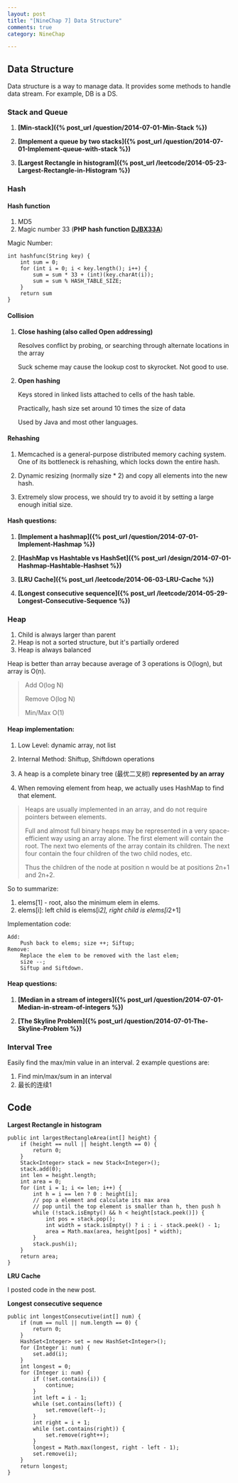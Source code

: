 ```yaml
---
layout: post
title: "[NineChap 7] Data Structure"
comments: true
category: NineChap

---
```


## Data Structure

Data structure is a way to manage data. It provides some methods to handle data stream. For example, DB is a DS.

### Stack and Queue

1. __[Min-stack]({% post_url /question/2014-07-01-Min-Stack %})__

1. __[Implement a queue by two stacks]({% post_url /question/2014-07-01-Implement-queue-with-stack %})__

1. __[Largest Rectangle in histogram]({% post_url /leetcode/2014-05-23-Largest-Rectangle-in-Histogram %})__

### Hash

#### Hash function

1. MD5
1. Magic number 33 (__PHP hash function [DJBX33A](http://events.ccc.de/congress/2011/Fahrplan/attachments/2007_28C3_Effective_DoS_on_web_application_platforms.pdf)__)

Magic Number: 

    int hashfunc(String key) {
        int sum = 0;
        for (int i = 0; i < key.length(); i++) {
            sum = sum * 33 + (int)(key.charAt(i));
            sum = sum % HASH_TABLE_SIZE;
        }
        return sum
    }
    
#### Collision

1. __Close hashing (also called Open addressing)__

    Resolves conflict by probing, or searching through alternate locations in the array
        
    Suck scheme may cause the lookup cost to skyrocket. Not good to use.

1. __Open hashing__

    Keys stored in linked lists attached to cells of the hash table.
    
    Practically, hash size set around 10 times the size of data
    
    Used by Java and most other languages. 

#### Rehashing

1. Memcached is a general-purpose distributed memory caching system. One of its bottleneck is rehashing, which locks down the entire hash.

1. Dynamic resizing (normally size * 2) and copy all elements into the new hash. 

1. Extremely slow process, we should try to avoid it by setting a large enough initial size. 

#### Hash questions:

1. __[Implement a hashmap]({% post_url /question/2014-07-01-Implement-Hashmap %})__

1. __[HashMap vs Hashtable vs HashSet]({% post_url /design/2014-07-01-Hashmap-Hashtable-Hashset %})__

1. __[LRU Cache]({% post_url /leetcode/2014-06-03-LRU-Cache %})__

1. __[Longest consecutive sequence]({% post_url /leetcode/2014-05-29-Longest-Consecutive-Sequence %})__

### Heap

1. Child is always larger than parent
1. Heap is not a sorted structure, but it's partially ordered
1. Heap is always balanced 

Heap is better than array because average of 3 operations is O(logn), but array is O(n). 

>Add O(log N)
>
>Remove O(log N)
>
>Min/Max O(1)

#### Heap implementation: 

1. Low Level: dynamic array, not list

1. Internal Method: Shiftup, Shiftdown operations

1. A heap is a complete binary tree (最优二叉树) __represented by an array__

1. When removing element from heap, we actually uses HashMap to find that element.

> Heaps are usually implemented in an array, and do not require pointers between elements.
>
> Full and almost full binary heaps may be represented in a very space-efficient way using an array alone. The first element will contain the root. The next two elements of the array contain its children. The next four contain the four children of the two child nodes, etc. 
>
> Thus the children of the node at position n would be at positions 2n+1 and 2n+2. 

So to summarize: 

1. elems[1] - root, also the minimum elem in elems.
1. elems[i]: left child is elems[i*2], right child is elems[i*2+1]

Implementation code: 

    Add:
        Push back to elems; size ++; Siftup;
    Remove:
        Replace the elem to be removed with the last elem; 
        size --; 
        Siftup and Siftdown.

#### Heap questions:

1. __[Median in a stream of integers]({% post_url /question/2014-07-01-Median-in-stream-of-integers %})__

1. __[The Skyline Problem]({% post_url /question/2014-07-01-The-Skyline-Problem %})__

### Interval Tree

Easily find the max/min value in an interval. 2 example questions are: 

1. Find min/max/sum in an interval
1. 最长的连续1

## Code

__Largest Rectangle in histogram__

    public int largestRectangleArea(int[] height) {
        if (height == null || height.length == 0) {
            return 0;
        }
        Stack<Integer> stack = new Stack<Integer>();
        stack.add(0);
        int len = height.length;
        int area = 0;
        for (int i = 1; i <= len; i++) {
            int h = i == len ? 0 : height[i];
            // pop a element and calculate its max area
            // pop until the top element is smaller than h, then push h
            while (!stack.isEmpty() && h < height[stack.peek()]) {
                int pos = stack.pop();
                int width = stack.isEmpty() ? i : i - stack.peek() - 1;
                area = Math.max(area, height[pos] * width);
            }
            stack.push(i);
        }
        return area;
    }

__LRU Cache__

I posted code in the new post. 

__Longest consecutive sequence__

    public int longestConsecutive(int[] num) {
        if (num == null || num.length == 0) {
            return 0;
        }
        HashSet<Integer> set = new HashSet<Integer>();
        for (Integer i: num) {
            set.add(i);
        }
        int longest = 0;
        for (Integer i: num) {
            if (!set.contains(i)) {
                continue;
            }
            int left = i - 1;
            while (set.contains(left)) {
                set.remove(left--);
            }
            int right = i + 1;
            while (set.contains(right)) {
                set.remove(right++);
            }
            longest = Math.max(longest, right - left - 1);
            set.remove(i);
        }
        return longest;
    }
